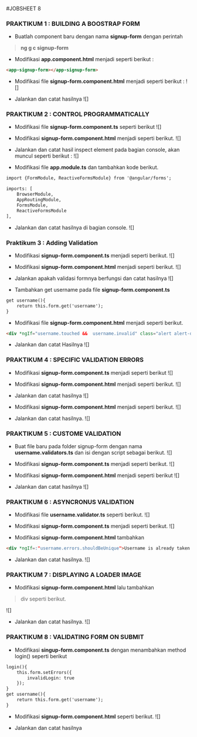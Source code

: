 #JOBSHEET 8

### PRAKTIKUM 1 : BUILDING A BOOSTRAP FORM

- Buatlah component baru dengan nama **signup-form** dengan perintah
>**ng g c signup-form**

- Modifikasi **app.component.html** menjadi seperti berikut :
```html
<app-signup-form></app-signup-form>
```

- Modifikasi file **signup-form.component.html** menjadi seperti berikut :
![]

- Jalankan dan catat hasilnya
![]


### PRAKTIKUM 2 : CONTROL PROGRAMMATICALLY

- Modifikasi file **signup-form.component.ts** seperti berikut
![]

- Modifikasi **signup-form.component.html** menjadi seperti berikut.
![]

- Jalankan dan catat hasil inspect element pada bagian console, akan muncul seperti berikut :
![]

- Modifikasi file **app.module.ts** dan tambahkan kode berikut.
```html
import {FormModule, ReactiveFormsModule} from '@angular/forms';

imports: [
    BrowserModule,
    AppRoutingModule,
    FormsModule,
    ReactiveFormsModule
],
```

- Jalankan dan catat hasilnya di bagian console.
![]


### Praktikum 3 : Adding Validation

- Modifikasi **signup-form.component.ts** menjadi seperti berikut.
![]

- Modifikasi **signup-form.component.html** menjadi seperti berikut.
![]

- Jalankan apakah validasi formnya berfungsi dan catat hasilnya
![]

- Tambahkan get username pada file **signup-form.component.ts**
```html
get username(){
    return this.form.get('username');
}
```

- Modifikasi file **signup-form.component.html** menjadi seperti berikut.
```html
<div *ngIf="username.touched &&  username.invalid" class="alert alert-danger"> Username is required</div>
```

- Jalankan dan catat Hasilnya
![]


### PRAKTIKUM 4 : SPECIFIC VALIDATION ERRORS

- Modifikasi **signup-form.component.ts** menjadi seperti berikut
![]

- Modifikasi **signup-form.component.html** menjadi seperti berikut.
![]

- Jalankan dan catat hasilnya
![]

- Modifikasi **signup-form.component.html** menjadi seperti berikut.
![]

- Jalankan dan catat hasilnya.
![]


### PRAKTIKUM 5 : CUSTOME VALIDATION

- Buat file baru pada folder signup-form dengan nama **username.validators.ts** dan isi dengan script sebagai berikut.
![]

- Modifikasi **signup-form.component.ts** menjadi seperti berikut.
![]

- Modifikasi **signup-form.component.html** menjadi seperti berikut
![]

- Jalankan dan catat hasilnya
![]


### PRAKTIKUM 6 : ASYNCRONUS VALIDATION

- Modifikasi file **username.validator.ts** seperti berikut.
![]

- Modifikasi **signup-form.component.ts** menjadi seperti berikut.
![]

- Modifikasi **signup-form.component.html** tambahkan 
```html
<div *ngIf=:"username.errors.shouldBeUnique">Username is already taken. </div>

```

- Jalankan dan catat hasilnya.
![]


### PRAKTIKUM 7 : DISPLAYING A LOADER IMAGE


- Modifikasi **signup-form.component.html** lalu tambahkan 
>div
seperti berikut.

![]

- Jalankan dan catat hasilnya.
![]


### PRAKTIKUM 8 : VALIDATING FORM ON SUBMIT


- Modifikasi **singup-form.component.ts** dengan menambahkan method login() seperti berikut
```html
login(){
    this.form.setErrors({
        invalidLogin: true
    });
}
get username(){
    return this.form.get('username');
}
```

- Modifikasi **signup-form.component.html** seperti berikut.
![]

- Jalankan dan catat hasilnya